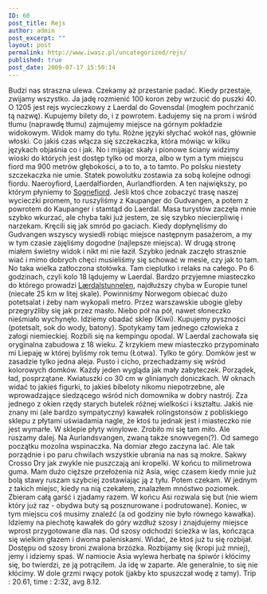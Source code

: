 ```yaml
---
ID: 60
post_title: Rejs
author: admin
post_excerpt: ""
layout: post
permalink: http://www.iwasz.pl/uncategorized/rejs/
published: true
post_date: 2009-07-17 15:50:14
---
```

Budzi nas straszna ulewa. Czekamy aż przestanie padać. Kiedy przestaje, zwijamy wszystko. Ja jadę rozmienić 100 koron żeby wrzucić do puszki 40. O 1205 jest rejs wycieczkowy z Laerdal do Govensdal (mogłem pochrzanić tą nazwę). Kupujemy bilety do, i z powrotem. Ładujemy się na prom i wśród tłumu (naprawdę tłumu) zajmujemy miejsce na górnym pokładzie widokowym. Widok mamy do tyłu. Różne języki słychać wokół nas, głównie włoski. Co jakiś czas włącza się szczekaczka, która mówiąc w kilku językach objaśnia co i jak. No i mijając skały i pionowe ściany widzimy wioski do których jest dostęp tylko od morza, albo w tym a tym miejscu fiord ma 900 metrów głębokości, a to to, a to tamto. Po polsku niestety szczekaczka nie umie. Statek powolutku zostawia za sobą kolejne odnogi fiordu. Naeroyfiord, Laerdalfiorden, Aurlandfiorden. A ten największy, po którym płyniemy to <a title="fiord" href="http://en.wikipedia.org/wiki/Sognafjorden" target="_blank">Sognefiord</a>. Jeśli ktoś chce zobaczyć trasę naszej wycieczki promem, to ruszyliśmy z Kaupanger do Gudvangen, a potem z powrotem do Kaupanger i stamtąd do Laerdal. Masa turystów zaczęła mnie szybko wkurzać, ale chyba taki już jestem, ze się szybko niecierpliwię i narzekam. Kręcili się jak smród po gaciach. Kiedy dopłynęliśmy do Gudvangen wszyscy wysiedli robiąc miejsce następnym pasażerom, a my w tym czasie zajęliśmy dogodne (najlepsze miejsca). W drugą stronę miałem świetny widok i nikt mi nie łaził. Szybko jednak zaczęło strasznie wiać i mimo dobrych chęci musieliśmy się schować w mesie, czy jak to tam. No taka wielka zatłoczona stołówka. Tam cieplutko i relaks na całego. Po 6 godzinach, czyli kolo 18 lądujemy w Laerdal. Bardzo przyjemne miasteczko do którego prowadzi <a title="tunel długaśny" href="http://en.wikipedia.org/wiki/Laerdalstunnelen" target="_blank">Lærdalstunnelen</a>, najdłuższy chyba w Europie tunel (niecałe 25 km w litej skale). Powinniśmy Norwegom obiecać dużo potetsalat i żeby nam wykopali metro. Przez warszawskie ubogie gleby przegryźliby się jak przez masło. Niebo pół na pół, nawet słoneczko nieśmiało wychynęło. Idziemy obadać sklep (Kiwi). Kupujemy pyszności (potetsalt, sok do wody, batony). Spotykamy tam jednego człowieka z załogi niemieckiej. Rozbili się na kempingu opodal. W Laerdal zachowała się oryginalna zabudowa z 18 wieku. Z krzykiem mew miasteczko przypominało mi Liepaję w której byliśmy rok temu (Łotwa). Tylko te góry. Domków jest w zasadzie tylko jedna aleja. Pusto i cicho, przechadzamy się wśród kolorowych domków. Każdy jeden wygląda jak mały zabyteczek. Porządek, ład, posprzątane. Kwiatuszki co 30 cm w glinianych doniczkach. W oknach widać to jakieś figurki, to jakieś bibeloty nikomu niepotrzebne, ale wprowadzające siedzącego wśród nich domownika w dobry nastrój. Zza jednego z okien rzędy starych butelek różnej wielkości i kształtu. Jakiś nie znany mi (ale bardzo sympatyczny) kawałek rolingstonsów z pobliskiego sklepu z płytami uświadamia nagle, że ktoś tu jednak jest i miasteczko nie jest wymarłe. W sklepie płyty winylowe. Zrobiło mi się tam miło. Ale ruszamy dalej. Na Aurlandsvangen, zwaną także snowvegen(?). Od samego początku mozolna wspinaczka. Na domiar złego zaczyna lać. Ale tak porządnie i po paru chwilach wszystkie ubrania na nas są mokre. Sakwy Crosso Dry jak zwykle nie puszczają ani kropelki. W końcu to milimetrowa guma. Mam dużo cięższe przełożenia niż Asia, więc czasem kiedy mnie już bolą stawy ruszam szybciej zostawiając ją z tyłu. Potem czekam. W jednym z takich miejsc, kiedy na nią czekałem, znalazłem mnóstwo poziomek. Zbieram całą garść i zjadamy razem. W końcu Asi rozwala się but (nie wiem który już raz - obydwa buty są posznurowane i podrutowane). Koniec, w tym miejscu coś musimy znaleźć (a od godziny nie było równego kawałka). Idziemy na piechotę kawałek do góry wzdłuż szosy i znajdujemy miejsce wprost przygotowane dla nas. Od szosy odchodzi ścieżka w las, kończąca się wielkim głazem i dwoma paleniskami. Widać, że ktoś już tu się rozbijał. Dostępu od szosy broni zwalona brzózka. Rozbijamy się (kropi już mniej), jemy i idziemy spaś. W namiocie Asia wylewa herbatę na śpiwór i kłócimy się, bo twierdzi, ze ją potrąciłem. Ja idę w zaparte. Ale generalnie, to się nie kłócimy. W dole grzmi rwący potok (jakby kto spuszczał wodę z tamy). Trip : 20.61, time : 2:32, avg 8.12.